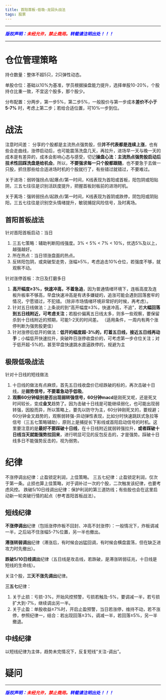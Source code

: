 ```yaml
---
title: 首阳首板-低吸-龙回头战法
tags: 股票
---
```



------

***<font color=blue>版权声明：</font><font color=red>未经允许，禁止商用。</font><font color=blue>转载请注明出处！！！</font>***

------

# 仓位管理策略
持仓数量：整体不超5只，2只弹性动态。

单股仓位：基础以10%为基准，学员根据操盘能力提升，选择单股10-20%，个股持仓比重一致，不宜这个股多，那个股少。

分布配置：分两步，第一步5%，第二步5%，一般股价与第一步成本**差价不小于5-7%** 时，考虑上第二步；若给合适位置，可10%一步到位。

# 战法

注意时间差： 分享的个股都是主流热点强势股，但**并不代表都是连续上涨**，也有些会走曲线，涨停启动后，也可能震荡洗盘几天，再拉升，进场早一天与晚一天的成本是有差异的，成本会影响心态与感受，切记**操盘心法：主流热点强势股启动后技术性回踩洗盘是给机会**。所以，**不要强求每一只个股都跟随**，也不要急于去做一只股，抓住那些给合适进场时机的个股就行了，有些错过就错过，不要难过。

关于进场：弱转强拐点/起爆点/第一时间，K线表现为首阳或首板，阳包阴或阳贴阴，三五七往往是识别活跃度提升，把握首板封板前的进场时机。

关于离场：强转弱拐点/起跌点/第一时间，K线表现为首阴或跌停，阴包阳或阴贴阳，三五七往往是识别空头情绪提升，敏锐捕捉风险信号，及时离场。

## 首阳首板战法
针对首阳首板启动：当日
1. 三五七策略：辅助判断阳线强度。3% < 5% < 7% < 10%，优选5%及以上，越强越好。
2. 所在热点：当日领涨盘面的热点。
3. 反转阳包阴，或突破型走势，涨幅≥5%，考虑追击10%仓位，若强度不够，就观察不动。

针对涨停首板：次日及打磨多日
1. **高开幅度≥3%，快速冲高，不着急追**，因为普通情绪环境下，连板高度及连板升板率不够高，早盘快速冲高是有诱多嫌疑的，追涨可能会遇到回落套牢的情况，宁愿错过，不犯错。（除非市场情绪环境非常好的时候，再考虑）。
2. 针对五日线做法：上条说的到“高开幅度≥3%，快速冲高，不追”，若**大幅回落到五日线附近，可考虑关注**；若股价偏离五日线太多，则多一些观察，要保留杀到十日线附近的预期，可能1-2天的时间差。 （适用条件，一周内有两个涨停判断为强势股更佳）
3. 针对涨停后低开的做法：**低开的幅度超-3%的，盯着五日线，接近五日线再动手**；小幅低开快速拉升，突破昨日涨停收盘价的，可考虑第一步仓位关注；对于低开超-5%的，甚至早盘快速跳水直逼跌停的，规避为主

## 极限低吸战法
针对十日线的短线做法
1. 十日线的做法有点麻烦，首先五日线收盘价已经跌破的标的，再次击破十日线，是**弱势信号，不要着急动手低吸**。
2. **观察60分钟级别是否出现弱转强信号，60分钟macd**是刚死叉呢，还是死叉时间较长，变成**金叉**趋势了。因为击破十日线是可能继续弱化，也可能出现弱转强，因股而异，所以策略上，要先以防守为主，60分钟刚死叉的，要规避；60分钟金叉趋势的，观察弱转强-异动弹性表现，比如分时快速跳跃式急拉等信号（三五七策略辅助），原则上是捕捉长下影线或首阳启动信号的时机。这里要注意的是**最好不要踩破十日线**，在十日线附近就弱转强拉升，**或者踩破十日线当天就能强势拉回来**，进行明显可见的反包反击的，才是强势。踩破十日线多日不能强势反击的，视为弱势。


# 纪律
不涨停调出纪律：止盈锁定利润，上佳策略。
三五七纪律：止盈锁定利润，仅次于第一条。止损也算上佳策略，对于调补过一次的个股，二次触发该纪律，也要考虑风控。
跌破5/10日线调出纪律：保护利润的第三道防线；有些股也会在这里启动新一轮突破行情的起点（参考首阳首板战法）。
## 短线纪律
**不涨停调出**纪律（包括涨停炸板不回封、冲高不封涨停）：一般情况下，炸板调减一半，之后站不住涨幅5-7%位置，另一半也撤出。

**滞涨转弱调出**纪律（滞涨后，有时候会凶猛回调，有时候会横盘震荡，但在缺乏进攻力时先撤出）。

**跌破5/10日线调出**纪律（五日线是攻击线，若跌破，是滞涨转弱征兆，十日线是短线的生命线）。

关注个股，**三天不涨先调出**纪律。
 
**三五七**纪律：
1. 关于止损：亏损-3%，开始风控预警，亏损若触及-5%，要调减一半，若亏损扩大到-7%，继续调出另一半。
2. 关于止盈：单股收益≥7%时，开启止盈预警，当日若涨停，维持不动，若不涨停，参照纪律一，结合：若出现回落≥3%，调减一半，若回落≥5%，另一半撤退。

## 中线纪律

以短线纪律为主体，趋势未完情况下，反复短线“关注-调出”。




# 疑问








------
***<font color=blue>版权声明：</font><font color=red>未经允许，禁止商用。</font><font color=blue>转载请注明出处！！！</font>***


